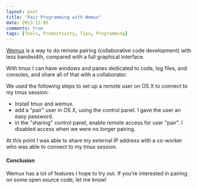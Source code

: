 ```yaml
---
layout: post
title: "Pair Programming with Wemux"
date: 2013-12-05
comments: true
tags: [Tools, Productivity, Tips, Programming]
---
```


[Wemux](https://github.com/zolrath/wemux) is a way to do remote pairing (collaborative code development) with less bandwidth, compared with a full graphical interface. 

With tmux I can have windows and panes dedicated to code, log files, and consoles, and share all of that with a collaborator. 

We used the following steps to set up a remote user on OS X to connect to my tmux session:

 * Install tmux and wemux.
 * add a "pair" user in OS X, using the control panel. I gave the user an easy password.
 * in the "sharing" control panel, enable remote access for user "pair". I disabled access when we were no longer pairing.

At this point I was able to share my external IP address with a co-worker who was able to connect to my tmux session.

#### Conclusion

Wemux has a lot of features I hope to try out. If you're interested in pairing on some open source code, let me know!
